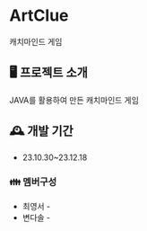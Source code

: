 # ArtClue
캐치마인드 게임


## 🖥 프로젝트 소개
JAVA를 활용하여 만든 캐치마인드 게임

## 🕰 개발 기간
* 23.10.30~23.12.18

### 👪 멤버구성
  * 최영서 -
  * 변다솔 -
  
